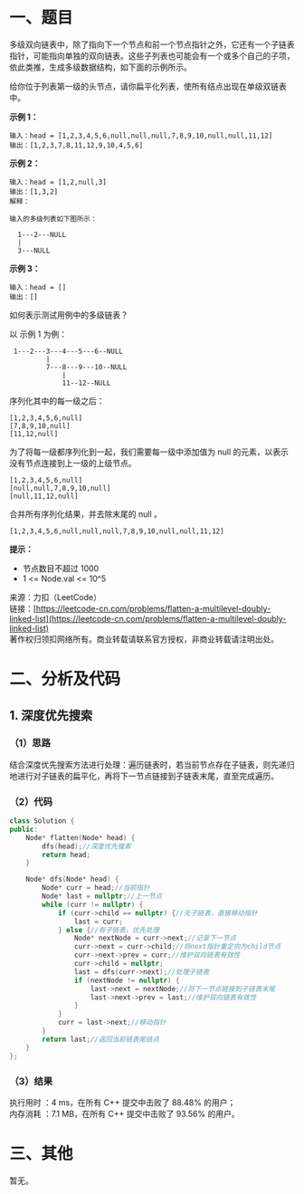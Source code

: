 # 一、题目
多级双向链表中，除了指向下一个节点和前一个节点指针之外，它还有一个子链表指针，可能指向单独的双向链表。这些子列表也可能会有一个或多个自己的子项，依此类推，生成多级数据结构，如下面的示例所示。    
    
给你位于列表第一级的头节点，请你扁平化列表，使所有结点出现在单级双链表中。    
    
**示例 1：**    
```
输入：head = [1,2,3,4,5,6,null,null,null,7,8,9,10,null,null,11,12]
输出：[1,2,3,7,8,11,12,9,10,4,5,6]
```
**示例 2：**     
```
输入：head = [1,2,null,3]
输出：[1,3,2]
解释：

输入的多级列表如下图所示：

  1---2---NULL
  |
  3---NULL
```
**示例 3：**
```
输入：head = []
输出：[]
```
如何表示测试用例中的多级链表？     
    
以 示例 1 为例：     
```
 1---2---3---4---5---6--NULL
         |
         7---8---9---10--NULL
             |
             11--12--NULL
```
序列化其中的每一级之后：     
```
[1,2,3,4,5,6,null]
[7,8,9,10,null]
[11,12,null]
```
为了将每一级都序列化到一起，我们需要每一级中添加值为 null 的元素，以表示没有节点连接到上一级的上级节点。     
```
[1,2,3,4,5,6,null]
[null,null,7,8,9,10,null]
[null,11,12,null]
```
合并所有序列化结果，并去除末尾的 null 。     
```
[1,2,3,4,5,6,null,null,null,7,8,9,10,null,null,11,12]
```
**提示：**     
- 节点数目不超过 1000
- 1 <= Node.val <= 10^5
     
     
来源：力扣（LeetCode）   
链接：[https://leetcode-cn.com/problems/flatten-a-multilevel-doubly-linked-list](https://leetcode-cn.com/problems/flatten-a-multilevel-doubly-linked-list)     
著作权归领扣网络所有。商业转载请联系官方授权，非商业转载请注明出处。   
# 二、分析及代码    
## 1. 深度优先搜索
### （1）思路
结合深度优先搜索方法进行处理：遍历链表时，若当前节点存在子链表，则先递归地进行对子链表的扁平化，再将下一节点链接到子链表末尾，直至完成遍历。     
### （2）代码
```cpp
class Solution {
public:
    Node* flatten(Node* head) {
        dfs(head);//深度优先搜索
        return head;
    }

    Node* dfs(Node* head) {
        Node* curr = head;//当前指针
        Node* last = nullptr;//上一节点
        while (curr != nullptr) {
            if (curr->child == nullptr) {//无子链表，直接移动指针
                last = curr;
            } else {//有子链表，优先处理
                Node* nextNode = curr->next;//记录下一节点
                curr->next = curr->child;//将next指针重定向为child节点
                curr->next->prev = curr;//维护双向链表有效性
                curr->child = nullptr;
                last = dfs(curr->next);//处理子链表
                if (nextNode != nullptr) {
                    last->next = nextNode;//将下一节点链接到子链表末尾
                    last->next->prev = last;//维护双向链表有效性
                }
            }
            curr = last->next;//移动指针
        }
        return last;//返回当前链表尾结点
    }
};
```
### （3）结果
执行用时 ：4 ms，在所有 C++ 提交中击败了 88.48% 的用户；    
内存消耗 ：7.1 MB，在所有 C++ 提交中击败了 93.56% 的用户。      
# 三、其他
暂无。  
